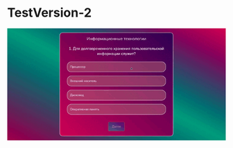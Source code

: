 # TestVersion-2
 <div align="center">
     <img src="https://github.com/Yariz-IT/Test-Version-2/blob/main/test.gif"/>
  </div> 

